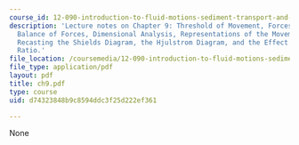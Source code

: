 ```yaml
---
course_id: 12-090-introduction-to-fluid-motions-sediment-transport-and-current-generated-sedimentary-structures-fall-2006
description: 'Lecture notes on Chapter 9: Threshold of Movement, Forces on Bed Particles,
  Balance of Forces, Dimensional Analysis, Representations of the Movement Threshold,
  Recasting the Shields Diagram, the Hjulstrom Diagram, and the Effect of Density
  Ratio.'
file_location: /coursemedia/12-090-introduction-to-fluid-motions-sediment-transport-and-current-generated-sedimentary-structures-fall-2006/d74323848b9c8594ddc3f25d222ef361_ch9.pdf
file_type: application/pdf
layout: pdf
title: ch9.pdf
type: course
uid: d74323848b9c8594ddc3f25d222ef361

---
```

None
